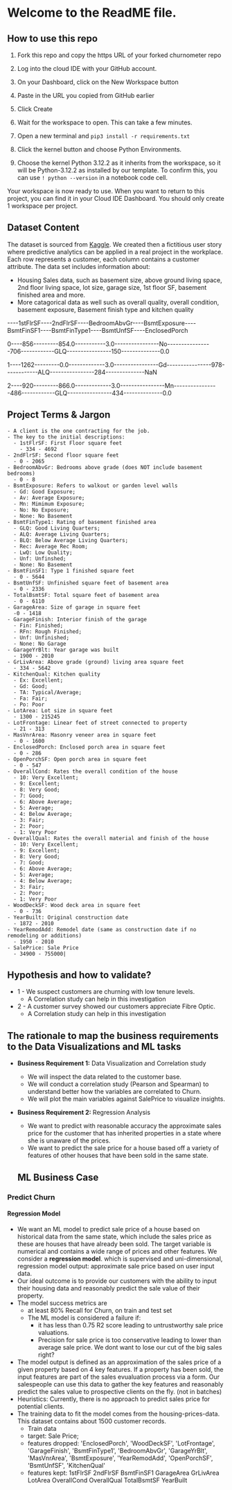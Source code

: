 # Welcome to the ReadME file. 

## How to use this repo

1. Fork this repo and copy the https URL of your forked churnometer repo

1. Log into the cloud IDE with your GitHub account.

1. On your Dashboard, click on the New Workspace button

1. Paste in the URL you copied from GitHub earlier

1. Click Create

1. Wait for the workspace to open. This can take a few minutes.

1. Open a new terminal and `pip3 install -r requirements.txt`

1. Click the kernel button and choose Python Environments.

1. Choose the kernel Python 3.12.2 as it inherits from the workspace, so it will be Python-3.12.2 as installed by our template. To confirm this, you can use `! python --version` in a notebook code cell.

Your workspace is now ready to use. When you want to return to this project, you can find it in your Cloud IDE Dashboard. You should only create 1 workspace per project.

## Dataset Content

The dataset is sourced from [Kaggle](https://www.kaggle.com/codeinstitute/housing-prices-data). We created then a fictitious user story where predictive analytics can be applied in a real project in the workplace.
Each row represents a customer, each column contains a customer attribute. The data set includes information about:
- Housing Sales data, such as basement size, above ground living space, 2nd floor living space, lot size, garage size, 1st floor SF, basement finished area and more.
- More catagorical data as well such as overall quality, overall condition, basement exposure, Basement finish type and kitchen quality

----1stFlrSF----2ndFlrSF----BedroomAbvGr----BsmtExposure----BsmtFinSF1----BsmtFinType1----BsmtUnfSF----EnclosedPorch

0----856---------854.0-----------3.0----------------No----------------706------------GLQ----------------150--------------0.0

1----1262---------0.0-------------3.0----------------Gd----------------978------------ALQ----------------284--------------NaN	

2----920---------866.0-------------3.0----------------Mn----------------486------------GLQ----------------434--------------0.0


## Project Terms & Jargon
	- A client is the one contracting for the job.
    - The key to the initial descriptions: 
      - 1stFlrSF: First Floor square feet
        - 334 - 4692
    - 2ndFlrSF: Second floor square feet
      - 0 - 2065
    - BedroomAbvGr: Bedrooms above grade (does NOT include basement bedrooms)
      - 0 - 8
    - BsmtExposure: Refers to walkout or garden level walls
      - Gd: Good Exposure;
      - Av: Average Exposure;
      - Mn: Mimimum Exposure;
      - No: No Exposure;
      - None: No Basement
    - BsmtFinType1: Rating of basement finished area
      - GLQ: Good Living Quarters;
      - ALQ: Average Living Quarters;
      - BLQ: Below Average Living Quarters;
      - Rec: Average Rec Room;
      - LwQ: Low Quality;
      - Unf: Unfinshed;
      - None: No Basement
    - BsmtFinSF1: Type 1 finished square feet
      - 0 - 5644
    - BsmtUnfSF: Unfinished square feet of basement area
      - 0 - 2336
    - TotalBsmtSF: Total square feet of basement area
      - 0 - 6110
    - GarageArea: Size of garage in square feet
      -0 - 1418
    - GarageFinish: Interior finish of the garage
      - Fin: Finished;
      - RFn: Rough Finished;
      - Unf: Unfinished;
      - None: No Garage
    - GarageYrBlt: Year garage was built
      - 1900 - 2010
    - GrLivArea: Above grade (ground) living area square feet
      - 334 - 5642
    - KitchenQual: Kitchen quality
      - Ex: Excellent;
      - Gd: Good;
      - TA: Typical/Average;
      - Fa: Fair;
      - Po: Poor
    - LotArea: Lot size in square feet
      - 1300 - 215245
    - LotFrontage: Linear feet of street connected to property
      - 21 - 313
    - MasVnrArea: Masonry veneer area in square feet
      - 0 - 1600
    - EnclosedPorch: Enclosed porch area in square feet
      - 0 - 286
    - OpenPorchSF: Open porch area in square feet
      - 0 - 547
    - OverallCond: Rates the overall condition of the house
      - 10: Very Excellent;
      - 9: Excellent;
      - 8: Very Good;
      - 7: Good;
      - 6: Above Average;
      - 5: Average;
      - 4: Below Average;
      - 3: Fair;
      - 2: Poor;
      - 1: Very Poor
    - OverallQual: Rates the overall material and finish of the house
      - 10: Very Excellent;
      - 9: Excellent;
      - 8: Very Good;
      - 7: Good;
      - 6: Above Average;
      - 5: Average;
      - 4: Below Average;
      - 3: Fair;
      - 2: Poor;
      - 1: Very Poor
    - WoodDeckSF: Wood deck area in square feet
      - 0 - 736
    - YearBuilt: Original construction date
      - 1872 - 2010
    - YearRemodAdd: Remodel date (same as construction date if no remodeling or additions)
      - 1950 - 2010
    - SalePrice: Sale Price
      - 34900 - 755000|

## Hypothesis and how to validate?
- 1 - We suspect customers are churning with low tenure levels.
	- A Correlation study can help in this investigation
- 2 - A customer survey showed our customers appreciate Fibre Optic.
	- A Correlation study can help in this investigation


## The rationale to map the business requirements to the Data Visualizations and ML tasks
- **Business Requirement 1:** Data Visualization and Correlation study
	- We will inspect the data related to the customer base.
	- We will conduct a correlation study (Pearson and Spearman) to understand better how the variables are correlated to Churn.
	- We will plot the main variables against SalePrice to visualize insights.

- **Business Requirement 2:** Regression Analysis
	- We want to predict with reasonable accuracy the approximate sales price for the customer that has inherited properties in a state where she is unaware of the prices.
	- We want to predict the sale price for a house based off a variety of features of other houses that have been sold in the same state.

  ## ML Business Case

### Predict Churn
#### Regression Model
- We want an ML model to predict sale price of a house based on historical data from the same state, which include the sales price as these are houses that have already been sold. The target variable is numerical and contains a wide range of prices and other features. We consider a **regression model**. which is supervised and uni-dimensional, regression model output: approximate sale price based on user input data. 
- Our ideal outcome is to provide our customers with the ability to input their housing data and reasonably predict the sale value of their property.
- The model success metrics are
	- at least 80% Recall for Churn, on train and test set 
	- The ML model is considered a failure if:
		- it has less than 0.75 R2 score leading to untrustworthy sale price valuations.
		- Precision for sale price is too conservative leading to lower than average sale price. We dont want to lose our cut of the big sales right?
- The model output is defined as an approximation of the sales price of a given property based on 4 key features. If a property has been sold, the input features are part of the sales evualuation process via a form. Our salespeople can use this data to gather the key features and reasonably predict the sales value to prospective clients on the fly. (not in batches)
- Heuristics: Currently, there is no approach to predict sales price for potential clients.
- The training data to fit the model comes from the housing-prices-data. This dataset contains about 1500 customer records.
	- Train data 
    - target: Sale Price; 
    - features dropped: 'EnclosedPorch', 'WoodDeckSF', 'LotFrontage', 'GarageFinish', 'BsmtFinType1', 'BedroomAbvGr', 'GarageYrBlt', 'MasVnrArea', 'BsmtExposure', 'YearRemodAdd', 'OpenPorchSF', 'BsmtUnfSF', 'KitchenQual'
    - features kept: 1stFlrSF	2ndFlrSF	BsmtFinSF1	GarageArea	GrLivArea	LotArea	OverallCond	OverallQual	TotalBsmtSF	YearBuilt

   


